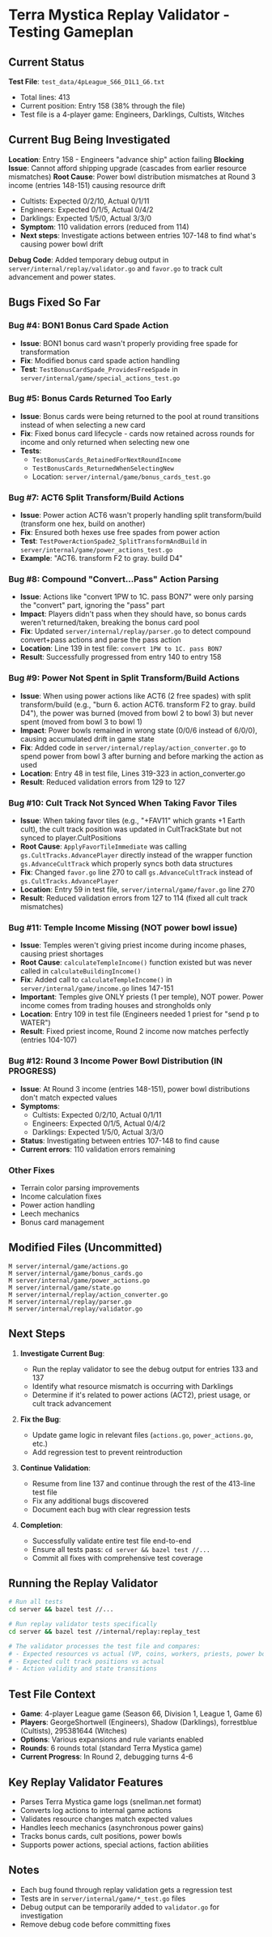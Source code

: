 # Terra Mystica Replay Validator - Testing Gameplan

## Current Status

**Test File**: `test_data/4pLeague_S66_D1L1_G6.txt`
- Total lines: 413
- Current position: Entry 158 (38% through the file)
- Test file is a 4-player game: Engineers, Darklings, Cultists, Witches

## Current Bug Being Investigated

**Location**: Entry 158 - Engineers "advance ship" action failing
**Blocking Issue**: Cannot afford shipping upgrade (cascades from earlier resource mismatches)
**Root Cause**: Power bowl distribution mismatches at Round 3 income (entries 148-151) causing resource drift
- Cultists: Expected 0/2/10, Actual 0/1/11
- Engineers: Expected 0/1/5, Actual 0/4/2
- Darklings: Expected 1/5/0, Actual 3/3/0
- **Symptom**: 110 validation errors (reduced from 114)
- **Next steps**: Investigate actions between entries 107-148 to find what's causing power bowl drift

**Debug Code**: Added temporary debug output in `server/internal/replay/validator.go` and `favor.go` to track cult advancement and power states.

## Bugs Fixed So Far

### Bug #4: BON1 Bonus Card Spade Action
- **Issue**: BON1 bonus card wasn't properly providing free spade for transformation
- **Fix**: Modified bonus card spade action handling
- **Test**: `TestBonusCardSpade_ProvidesFreeSpade` in `server/internal/game/special_actions_test.go`

### Bug #5: Bonus Cards Returned Too Early
- **Issue**: Bonus cards were being returned to the pool at round transitions instead of when selecting a new card
- **Fix**: Fixed bonus card lifecycle - cards now retained across rounds for income and only returned when selecting new one
- **Tests**:
  - `TestBonusCards_RetainedForNextRoundIncome`
  - `TestBonusCards_ReturnedWhenSelectingNew`
  - Location: `server/internal/game/bonus_cards_test.go`

### Bug #7: ACT6 Split Transform/Build Actions
- **Issue**: Power action ACT6 wasn't properly handling split transform/build (transform one hex, build on another)
- **Fix**: Ensured both hexes use free spades from power action
- **Test**: `TestPowerActionSpade2_SplitTransformAndBuild` in `server/internal/game/power_actions_test.go`
- **Example**: "ACT6. transform F2 to gray. build D4"

### Bug #8: Compound "Convert...Pass" Action Parsing
- **Issue**: Actions like "convert 1PW to 1C. pass BON7" were only parsing the "convert" part, ignoring the "pass" part
- **Impact**: Players didn't pass when they should have, so bonus cards weren't returned/taken, breaking the bonus card pool
- **Fix**: Updated `server/internal/replay/parser.go` to detect compound convert+pass actions and parse the pass action
- **Location**: Line 139 in test file: `convert 1PW to 1C. pass BON7`
- **Result**: Successfully progressed from entry 140 to entry 158

### Bug #9: Power Not Spent in Split Transform/Build Actions
- **Issue**: When using power actions like ACT6 (2 free spades) with split transform/build (e.g., "burn 6. action ACT6. transform F2 to gray. build D4"), the power was burned (moved from bowl 2 to bowl 3) but never spent (moved from bowl 3 to bowl 1)
- **Impact**: Power bowls remained in wrong state (0/0/6 instead of 6/0/0), causing accumulated drift in game state
- **Fix**: Added code in `server/internal/replay/action_converter.go` to spend power from bowl 3 after burning and before marking the action as used
- **Location**: Entry 48 in test file, Lines 319-323 in action_converter.go
- **Result**: Reduced validation errors from 129 to 127

### Bug #10: Cult Track Not Synced When Taking Favor Tiles
- **Issue**: When taking favor tiles (e.g., "+FAV11" which grants +1 Earth cult), the cult track position was updated in CultTrackState but not synced to player.CultPositions
- **Root Cause**: `ApplyFavorTileImmediate` was calling `gs.CultTracks.AdvancePlayer` directly instead of the wrapper function `gs.AdvanceCultTrack` which properly syncs both data structures
- **Fix**: Changed `favor.go` line 270 to call `gs.AdvanceCultTrack` instead of `gs.CultTracks.AdvancePlayer`
- **Location**: Entry 59 in test file, `server/internal/game/favor.go` line 270
- **Result**: Reduced validation errors from 127 to 114 (fixed all cult track mismatches)

### Bug #11: Temple Income Missing (NOT power bowl issue)
- **Issue**: Temples weren't giving priest income during income phases, causing priest shortages
- **Root Cause**: `calculateTempleIncome()` function existed but was never called in `calculateBuildingIncome()`
- **Fix**: Added call to `calculateTempleIncome()` in `server/internal/game/income.go` lines 147-151
- **Important**: Temples give ONLY priests (1 per temple), NOT power. Power income comes from trading houses and strongholds only
- **Location**: Entry 109 in test file (Engineers needed 1 priest for "send p to WATER")
- **Result**: Fixed priest income, Round 2 income now matches perfectly (entries 104-107)

### Bug #12: Round 3 Income Power Bowl Distribution (IN PROGRESS)
- **Issue**: At Round 3 income (entries 148-151), power bowl distributions don't match expected values
- **Symptoms**:
  - Cultists: Expected 0/2/10, Actual 0/1/11
  - Engineers: Expected 0/1/5, Actual 0/4/2
  - Darklings: Expected 1/5/0, Actual 3/3/0
- **Status**: Investigating between entries 107-148 to find cause
- **Current errors**: 110 validation errors remaining

### Other Fixes
- Terrain color parsing improvements
- Income calculation fixes
- Power action handling
- Leech mechanics
- Bonus card management

## Modified Files (Uncommitted)

```
M server/internal/game/actions.go
M server/internal/game/bonus_cards.go
M server/internal/game/power_actions.go
M server/internal/game/state.go
M server/internal/replay/action_converter.go
M server/internal/replay/parser.go
M server/internal/replay/validator.go
```

## Next Steps

1. **Investigate Current Bug**:
   - Run the replay validator to see the debug output for entries 133 and 137
   - Identify what resource mismatch is occurring with Darklings
   - Determine if it's related to power actions (ACT2), priest usage, or cult track advancement

2. **Fix the Bug**:
   - Update game logic in relevant files (`actions.go`, `power_actions.go`, etc.)
   - Add regression test to prevent reintroduction

3. **Continue Validation**:
   - Resume from line 137 and continue through the rest of the 413-line test file
   - Fix any additional bugs discovered
   - Document each bug with clear regression tests

4. **Completion**:
   - Successfully validate entire test file end-to-end
   - Ensure all tests pass: `cd server && bazel test //...`
   - Commit all fixes with comprehensive test coverage

## Running the Replay Validator

```bash
# Run all tests
cd server && bazel test //...

# Run replay validator tests specifically
cd server && bazel test //internal/replay:replay_test

# The validator processes the test file and compares:
# - Expected resources vs actual (VP, coins, workers, priests, power bowls)
# - Expected cult track positions vs actual
# - Action validity and state transitions
```

## Test File Context

- **Game**: 4-player League game (Season 66, Division 1, League 1, Game 6)
- **Players**: GeorgeShortwell (Engineers), Shadow (Darklings), forrestblue (Cultists), 295381644 (Witches)
- **Options**: Various expansions and rule variants enabled
- **Rounds**: 6 rounds total (standard Terra Mystica game)
- **Current Progress**: In Round 2, debugging turns 4-6

## Key Replay Validator Features

- Parses Terra Mystica game logs (snellman.net format)
- Converts log actions to internal game actions
- Validates resource changes match expected values
- Handles leech mechanics (asynchronous power gains)
- Tracks bonus cards, cult positions, power bowls
- Supports power actions, special actions, faction abilities

## Notes

- Each bug found through replay validation gets a regression test
- Tests are in `server/internal/game/*_test.go` files
- Debug output can be temporarily added to `validator.go` for investigation
- Remove debug code before committing fixes
